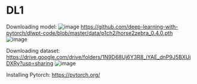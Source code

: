 # DL1
Downloading model: 
![image](https://github.com/beloborodova-t/DL1/assets/53811556/a19f9a08-bdf9-4180-bdeb-e8d0d62bc139)
https://github.com/deep-learning-with-pytorch/dlwpt-code/blob/master/data/p1ch2/horse2zebra_0.4.0.pth
![image](https://github.com/beloborodova-t/DL1/assets/53811556/f972599b-9697-4d62-a368-41cc0b690eee)

Downloading dataset:
https://drive.google.com/drive/folders/1N9D68Uj6Y3R8_iYAE_dnP9J5BXUiDXRy?usp=sharing
![image](https://github.com/beloborodova-t/DL1/assets/53811556/49857aaa-3ea3-4e60-b73d-692425a35737)

Installing Pytorch:
https://pytorch.org/
